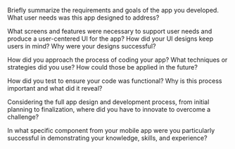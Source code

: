 Briefly summarize the requirements and goals of the app you developed. What user needs was this app designed to address?


What screens and features were necessary to support user needs and produce a user-centered UI for the app? How did your UI designs keep users in mind? Why were your designs successful?


How did you approach the process of coding your app? What techniques or strategies did you use? How could those be applied in the future?


How did you test to ensure your code was functional? Why is this process important and what did it reveal?


Considering the full app design and development process, from initial planning to finalization, where did you have to innovate to overcome a challenge?


In what specific component from your mobile app were you particularly successful in demonstrating your knowledge, skills, and experience?
